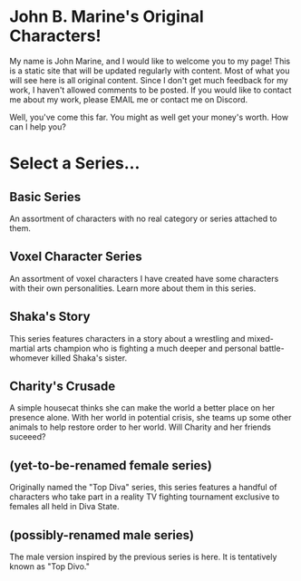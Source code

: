 # John B. Marine's Original Characters!
My name is John Marine, and I would like to welcome you to my page!  This is a static site that will be updated regularly with content.  Most of what you will see here is all original content.  Since I don't get much feedback for my work, I haven't allowed comments to be posted.  If you would like to contact me about my work, please EMAIL me or contact me on Discord.

Well, you've come this far.  You might as well get your money's worth.  How can I help you?





# Select a Series...

## Basic Series
An assortment of characters with no real category or series attached to them.

## Voxel Character Series
An assortment of voxel characters I have created have some characters with their own personalities.  Learn more about them in this series.

## Shaka's Story
This series features characters in a story about a wrestling and mixed-martial arts champion who is fighting a much deeper and personal battle- whomever killed Shaka's sister.

## Charity's Crusade
A simple housecat thinks she can make the world a better place on her presence alone.  With her world in potential crisis, she teams up some other animals to help restore order to her world.  Will Charity and her friends suceeed?

## (yet-to-be-renamed female series)
Originally named the "Top Diva" series, this series features a handful of characters who take part in a reality TV fighting tournament exclusive to females all held in Diva State.

## (possibly-renamed male series)
The male version inspired by the previous series is here.  It is tentatively known as "Top Divo."
